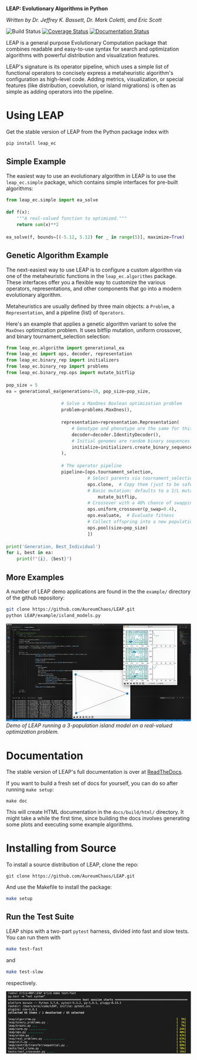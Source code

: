 **LEAP: Evolutionary Algorithms in Python**

*Written by Dr. Jeffrey K. Bassett, Dr. Mark Coletti, and Eric Scott*

![Build Status](https://travis-ci.org/AureumChaos/LEAP.svg?branch=master)
[![Coverage Status](https://coveralls.io/repos/github/AureumChaos/LEAP/badge.svg?branch=master)](https://coveralls.io/github/AureumChaos/LEAP?branch=master)
[![Documentation Status](https://readthedocs.org/projects/leap-gmu/badge/?version=latest)](https://leap-gmu.readthedocs.io/en/latest/?badge=latest)

LEAP is a general purpose Evolutionary Computation package that combines 
readable and easy-to-use syntax for search and optimization algorithms with 
powerful distribution and visualization features.

LEAP's signature is its operator pipeline, which uses a simple list of 
functional operators to concisely express a metaheuristic algorithm's 
configuration as high-level code.  Adding metrics, visualization, or 
special features (like distribution, coevolution, or island migrations)
is often as simple as adding operators into the pipeline.


# Using LEAP

Get the stable version of LEAP from the Python package index with

```bash
pip install leap_ec
```

## Simple Example

The easiest way to use an evolutionary algorithm in LEAP is to use the 
`leap_ec.simple` package, which contains simple interfaces for pre-built
algorithms:

```Python
from leap_ec.simple import ea_solve

def f(x):
    """A real-valued function to optimized."""
    return sum(x)**2

ea_solve(f, bounds=[(-5.12, 5.12) for _ in range(5)], maximize=True)
```

## Genetic Algorithm Example

The next-easiest way to use LEAP is to configure a custom algorithm via one 
of the metaheuristic functions in the `leap_ec.algorithms` package.  These 
interfaces offer you a flexible way to customize the various operators, 
representations, and other components that go into a modern evolutionary 
algorithm.

Metaheuristics are usually defined by three main objects: a `Problem`, a
`Representation`, and a pipeline (list) of `Operators`.

Here's an example that applies a genetic algorithm variant to solve the 
`MaxOnes` optimization problem.  It uses bitflip mutation, uniform crossover, 
and binary tournament_selection selection:

```Python
from leap_ec.algorithm import generational_ea
from leap_ec import ops, decoder, representation
from leap_ec.binary_rep import initializers
from leap_ec.binary_rep import problems
from leap_ec.binary_rep.ops import mutate_bitflip

pop_size = 5
ea = generational_ea(generations=10, pop_size=pop_size,

                     # Solve a MaxOnes Boolean optimization problem
                     problem=problems.MaxOnes(),

                     representation=representation.Representation(
                         # Genotype and phenotype are the same for this task
                         decoder=decoder.IdentityDecoder(),
                         # Initial genomes are random binary sequences
                         initialize=initializers.create_binary_sequence(length=10)
                     ),

                     # The operator pipeline
                     pipeline=[ops.tournament_selection,
                               # Select parents via tournament_selection selection
                               ops.clone,  # Copy them (just to be safe)
                               # Basic mutation: defaults to a 1/L mutation rate
                                   mutate_bitflip,
                               # Crossover with a 40% chance of swapping each gene
                               ops.uniform_crossover(p_swap=0.4),
                               ops.evaluate,  # Evaluate fitness
                               # Collect offspring into a new population
                               ops.pool(size=pop_size)
                               ])

print('Generation, Best_Individual')
for i, best in ea:
    print(f"{i}, {best}")
```

## More Examples

A number of LEAP demo applications are found in the the `example/` directory of the github repository:

```bash
git clone https://github.com/AureumChaos/LEAP.git
python LEAP/example/island_models.py
```

![Demo of LEAP running a 3-population island model on a real-valued optimization problem.](_static/island_model_animation.gif)
*Demo of LEAP running a 3-population island model on a real-valued optimization problem.*


# Documentation

The stable version of LEAP's full documentation is over at [ReadTheDocs](https://leap_gmu.readthedocs.io/).

If you want to build a fresh set of docs for yourself, you can do so after running `make setup`:

```
make doc
```

This will create HTML documentation in the `docs/build/html/` directory.  It might take a while the first time,
since building the docs involves generating some plots and executing some example algorithms.


# Installing from Source

To install a source distribution of LEAP, clone the repo:

```
git clone https://github.com/AureumChaos/LEAP.git
```

And use the Makefile to install the package:

```bash
make setup
```

## Run the Test Suite

LEAP ships with a two-part `pytest` harness, divided into fast and slow tests.  You can run them with 

```bash
make test-fast
```
and 

```bash
make test-slow
```

respectively.

![pytest output example](_static/pytest_output.png)


